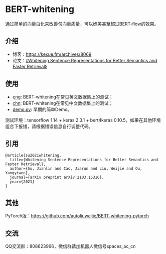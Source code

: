 # BERT-whitening
通过简单的向量白化来改善句向量质量，可以媲美甚至超过BERT-flow的效果。

## 介绍
- 博客：https://kexue.fm/archives/8069
- 论文：[《Whitening Sentence Representations for Better Semantics and Faster Retrieval》](https://arxiv.org/abs/2103.15316)

## 使用

- [eng](https://github.com/bojone/BERT-whitening/tree/main/eng): BERT-whitening在常见英文数据集上的测试；
- [chn](https://github.com/bojone/BERT-whitening/tree/main/chn): BERT-whitening在常见中文数据集上的测试；
- [demo.py](https://github.com/bojone/BERT-whitening/blob/main/demo.py): 早期的简单Demo。

测试环境：tensorflow 1.14 + keras 2.3.1 + bert4keras 0.10.5，如果在其他环境组合下报错，请根据错误信息自行调整代码。

## 引用
```
@article{su2021whitening,
  title={Whitening Sentence Representations for Better Semantics and Faster Retrieval},
  author={Su, Jianlin and Cao, Jiarun and Liu, Weijie and Ou, Yangyiwen},
  journal={arXiv preprint arXiv:2103.15316},
  year={2021}
}
```

## 其他

PyTorch版：https://github.com/autoliuweijie/BERT-whitening-pytorch

## 交流
QQ交流群：808623966，微信群请加机器人微信号spaces_ac_cn
